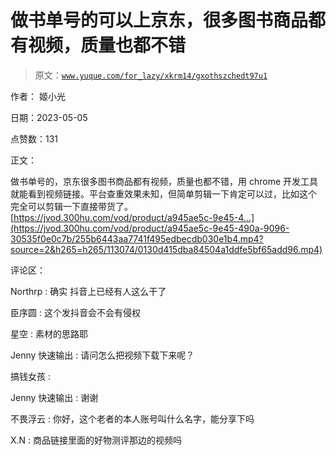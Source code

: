 # 做书单号的可以上京东，很多图书商品都有视频，质量也都不错

> 原文：[`www.yuque.com/for_lazy/xkrm14/gxothszchedt97u1`](https://www.yuque.com/for_lazy/xkrm14/gxothszchedt97u1)

作者： 姬小光

日期：2023-05-05

点赞数：131

正文：

做书单号的，京东很多图书商品都有视频，质量也都不错，用 chrome 开发工具就能看到视频链接。平台查重效果未知，但简单剪辑一下肯定可以过，比如这个 完全可以剪辑一下直接带货了。[https://jvod.300hu.com/vod/product/a945ae5c-9e45-4...](https://jvod.300hu.com/vod/product/a945ae5c-9e45-490a-9096-30535f0e0c7b/255b6443aa7741f495edbecdb030e1b4.mp4?source=2&h265=h265/113074/0130d415dba84504a1ddfe5bf65add96.mp4)

评论区：

Northrp : 确实 抖音上已经有人这么干了

臣序圆 : 这个发抖音会不会有侵权

星空 : 素材的思路耶

Jenny 快速输出 : 请问怎么把视频下载下来呢？

搞钱女孩 :

Jenny 快速输出 : 谢谢

不畏浮云 : 你好，这个老者的本人账号叫什么名字，能分享下吗

X.N : 商品链接里面的好物测评那边的视频吗



